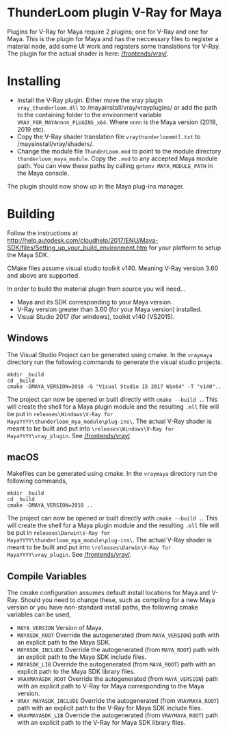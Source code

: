 ThunderLoom plugin V-Ray for Maya
===
Plugins for V-Ray for Maya require 2 plugins; one for V-Ray and one for Maya.
This is the plugin for Maya and has the neccessary files to register a material
node, add some UI work and registers some translations for V-Ray.
The plugin for the actual shader is here: [/frontends/vray/](https://github.com/vidarn/ThunderLoom/tree/master/frontends/vray).

# Installing
* Install the V-Ray plugin. Either move the vray plugin `vray_thunderloom.dll` 
to /mayainstall/vray/vrayplugins/ or add the path to the containing folder to 
the environment variable `VRAY_FOR_MAYAnnnn_PLUGINS_x64`. Where `nnnn` is the
Maya version (2018, 2019 etc).
* Copy the V-Ray shader translation file `vraythunderloommtl.txt` to
/mayainstall/vray/shaders/.
* Change the module file `ThunderLoom.mod` to point to the module directory
`thunderloom_maya_module`. Copy the `.mod` to any accepted Maya module path.
You can view these paths by calling `getenv MAYA_MODULE_PATH` in the Maya 
console.

The plugin should now show up in the Maya plug-ins manager.

# Building
Follow the instructions at 
http://help.autodesk.com/cloudhelp/2017/ENU/Maya-SDK/files/Setting_up_your_build_environment.htm
for your platform to setup the Maya SDK.

CMake files assume visual studio toolkit v140. Meaning V-Ray version 3.60 and 
above are supported.

In order to build the material plugin from source you will need...

* Maya and its SDK corresponding to your Maya version.
* V-Ray version greater than 3.60 (for your Maya version) installed.
* Visual Studio 2017 (for windows), toolkit v140 (VS2015).


## Windows
The Visual Studio Project can be generated using cmake. In the `vraymaya`
directory run the following commands to generate the visual studio projects.
```
mkdir _build
cd _build
cmake -DMAYA_VERSION=2018 -G "Visual Studio 15 2017 Win64" -T "v140"..
```
The project can now be opened or built directly with ``cmake --build .``.
This will create the shell for a Maya plugin module and the resulting `.mll` 
file will be put in 
`releases\Windows\V-Ray for MayaYYYY\thunderloom_mya_module\plug-ins\`. 
The actual V-Ray shader is meant to be built and put into 
`\releases\Windows\V-Ray for MayaYYYY\vray_plugin`. 
See [/frontends/vray/](https://github.com/vidarn/ThunderLoom/tree/master/frontends/vray).

## macOS
Makefiles can be generated using cmake. In the `vraymaya`
directory run the following commands,
```
mkdir _build
cd _build
cmake -DMAYA_VERSION=2018 ..
```
The project can now be opened or built directly with ``cmake --build .``.
This will create the shell for a Maya plugin module and the resulting `.mll` 
file will be put in 
`releases\Darwin\V-Ray for MayaYYYY\thunderloom_mya_module\plug-ins\`. 
The actual V-Ray shader is meant to be built and put into 
`\releases\Darwin\V-Ray for MayaYYYY\vray_plugin`. 
See [/frontends/vray/](https://github.com/vidarn/ThunderLoom/tree/master/frontends/vray).

## Compile Variables
The cmake configuration assumes default install locations for Maya and V-Ray. 
Should you need to change these, such as compiling for a new Maya version
or you have non-standard install paths, the following cmake variables can be
used,

* `MAYA_VERSION` Version of Maya.
* `MAYASDK_ROOT` Override the autogenerated (from `MAYA_VERSION`) path with
an explicit path to the Maya SDK.
* `MAYASDK_INCLUDE` Override the autogenerated (from `MAYA_ROOT`) path with
an explicit path to the Maya SDK include files.
* `MAYASDK_LIB` Override the autogenerated (from `MAYA_ROOT`) path with
an explicit path to the Maya SDK library files.
* `VRAYMAYASDK_ROOT` Override the autogenerated (from `MAYA_VERSION`) path
with an explicit path to V-Ray for Maya corresponding to the Maya version.
* `VRAY MAYASDK_INCLUDE` Override the autogenerated (from `VRAYMAYA_ROOT`)
path with an explicit path to the V-Ray for Maya SDK include files.
* `VRAYMAYASDK_LIB` Override the autogenerated (from `VRAYMAYA_ROOT`) path
with an explicit path to the V-Ray for Maya SDK library files.

